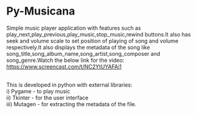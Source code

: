# Py-Musicana
Simple music player application with features such as play_next,play_previous,play_music,stop_music,rewind buttons.It also has seek and volume scale to set position of playing of song and volume respectively.It also displays the metadata of the song like song_title,song_album_name,song_artist,song_composer and song_genre.Watch the below link for the video:
https://www.screencast.com/t/NC2YtUYAFAi1<br><br>

This is developed in python with external libraries:<br>
i) Pygame - to play music<br>
ii) Tkinter - for the user interface<br>
iii) Mutagen - for extracting the metadata of the file.<br>

